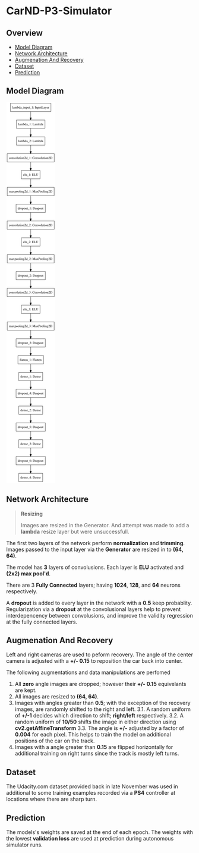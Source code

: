 # CarND-P3-Simulator

## Overview

* [Model Diagram](#model-diagram)
* [Network Architecture](#network-architecture)
* [Augmenation And Recovery](#augmenation-and-recovery)
* [Dataset](#dataset)
* [Prediction](#prediction)

## Model Diagram

![model diagram](model.png "Model Diagram")

## Network Architecture

> __Resizing__
> 
> Images are resized in the Generator.  And attempt was made to add a **lambda** resize layer but were unsuccessfull. 

The first two layers of the network perform __normalization__ and __trimming__.    Images passed to the input layer via the __Generator__ are resized in to __(64, 64)__.

The model has __3__ layers of convolusions.  Each layer is __ELU__ activated and __(2x2) max pool'd__.  

There are 3 __Fully Connected__ layers; having __1024__, __128__, and __64__ neurons respectively.

A __dropout__ is added to every layer in the network with a __0.5__ keep probablity.  Regularization via a __dropout__ at the convolusional layers help to prevent interdepencency between convolusions, and improve the validity regression at the fully connected layers.

## Augmenation And Recovery

Left and right cameras are used to peform recovery.  The angle of the center camera is adjusted with a __+/- 0.15__ to reposition the car back into center.

The following augmentations and data manipulations are perfomed

1. All __zero__ angle images are dropped; however their __+/- 0.15__ equivelants are kept.
2. All images are resized to __(64, 64)__.
3. Images with angles greater than __0.5__; with the exception of the recovery images, are randomly shifted to the right and left.
3.1. A random uniform of __+/-1__ decides which direction to shift; __right/left__ respectively.
3.2. A random uniform of __10/50__ shifts the image in either direction using __cv2.getAffineTransform__
3.3. The angle is __+/-__ adjusted by a factor of __0.004__ for each pixel.  This helps to train the model on additional positions of the car on the track.
4. Images with a angle greater than __0.15__ are flipped horizontally for additional training on right turns since the track is mostly left turns.

## Dataset

The Udacity.com dataset provided back in late November was used in additional to some training examples recorded via a __PS4__ controller at locations where there are sharp turn.

## Prediction

The models's weights are saved at the end of each epoch.  The weights with the lowest __validation loss__ are used at prediction during autonomous simulator runs.

